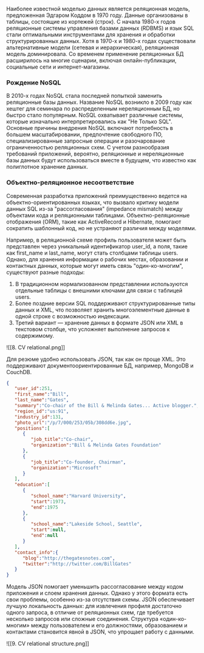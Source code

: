 Наиболее известной моделью данных является реляционная модель, предложенная Эдгаром Коддом в 1970 году. Данные организованы в таблицы, состоящие из кортежей (строк). С начала 1980-х годов реляционные системы управления базами данных (RDBMS) и язык SQL стали оптимальными инструментами для хранения и обработки структурированных данных. Хотя в 1970-х и 1980-х годах существовали альтернативные модели (сетевая и иерархическая), реляционная модель доминировала. Со временем применение реляционных БД расширилось на многие сценарии, включая онлайн-публикации, социальные сети и интернет-магазины.

### Рождение NoSQL

В 2010-х годах NoSQL стала последней попыткой заменить реляционные базы данных. Название NoSQL возникло в 2009 году как хештег для семинара по распределенным нереляционным БД, но быстро стало популярным. NoSQL охватывает различные системы, которые изначально интерпретировались как "Не Только SQL". Основные причины внедрения NoSQL включают потребность в большем масштабировании, предпочтение свободного ПО, специализированные запросные операции и разочарование ограниченностью реляционных схем. С учетом разнообразия требований приложений, вероятно, реляционные и нереляционные базы данных будут использоваться вместе в будущем, что известно как полиглотное хранение данных.

### Объектно-реляционное несоответствие

Современная разработка приложений преимущественно ведется на объектно-ориентированных языках, что вызвало критику модели данных SQL из-за "рассогласования" (impedance mismatch) между объектами кода и реляционными таблицами. Объектно-реляционные отображения (ORM), такие как ActiveRecord и Hibernate, помогают сократить шаблонный код, но не устраняют различия между моделями.

Например, в реляционной схеме профиль пользователя может быть представлен через уникальный идентификатор user_id, а поля, такие как first_name и last_name, могут стать столбцами таблицы users. Однако, для хранения информации о рабочих местах, образовании и контактных данных, которые могут иметь связь "один-ко-многим", существуют разные подходы:

1. В традиционном нормализованном представлении используются отдельные таблицы с внешними ключами для связи с таблицей users.
2. Более поздние версии SQL поддерживают структурированные типы данных и XML, что позволяет хранить многоэлементные данные в одной строке с возможностью индексации.
3. Третий вариант — хранение данных в формате JSON или XML в текстовом столбце, что усложняет выполнение запросов к содержимому.

![[8. CV relational.png]]

Для резюме удобно использовать JSON, так как он проще XML. Это поддерживают документоориентированные БД, например, MongoDB и CouchDB.

```json
{
   "user_id":251,
   "first_name":"Bill",
   "last_name":"Gates",
   "summary":"Co-chair of the Bill & Melinda Gates... Active blogger.",
   "region_id":"us:91",
   "industry_id":131,
   "photo_url":"/p/7/000/253/05b/308dd6e.jpg",
   "positions":[
      {
         "job_title":"Co-chair",
         "organization":"Bill & Melinda Gates Foundation"
      },
      {
         "job_title":"Co-founder, Chairman",
         "organization":"Microsoft"
      }
   ],
   "education":[
      {
         "school_name":"Harvard University",
         "start":1973,
         "end":1975
      },
      {
         "school_name":"Lakeside School, Seattle",
         "start":null,
         "end":null
      }
   ],
   "contact_info":{
      "blog":"http://thegatesnotes.com",
      "twitter":"http://twitter.com/BillGates"
   }
}
```

Модель JSON помогает уменьшить рассогласование между кодом приложения и слоем хранения данных. Однако у этого формата есть свои проблемы, особенно из-за отсутствия схемы. JSON обеспечивает лучшую локальность данных: для извлечения профиля достаточно одного запроса, в отличие от реляционных схем, где требуется несколько запросов или сложные соединения. Структура «один-ко-многим» между пользователем и его должностями, образованием и контактами становится явной в JSON, что упрощает работу с данными.

![[9. CV relational structure.png]]


